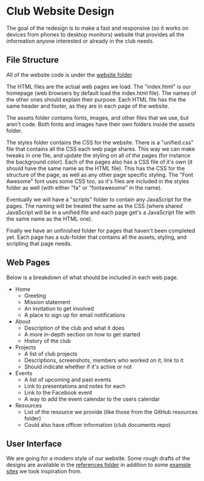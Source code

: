 # Club Website Design

The goal of the redesign is to make a fast and responsive (so it works on devices from phones to desktop monitors) website that provides all the information anyone interested or already in the club needs.

## File Structure

All of the website code is under the [website folder](../website/).

The HTML files are the actual web pages we load. The "index.html" is our homepage (web browsers by default load the index.html file). The names of the other ones should explain their purpose. Each HTML file has the the same header and footer, as they are in each page of the website.

The assets folder contains fonts, images, and other files that we use, but aren't code. Both fonts and images have their own folders inside the assets folder.

The styles folder contains the CSS for the website. There is a "unified.css" file that contains all the CSS each web page shares. This way we can make tweaks in one file, and update the styling on all of the pages (for instance the background color). Each of the pages also has a CSS file of it's own (it should have the same name as the HTML file). This has the CSS for the structure of the page, as well as any other page specific styling. The "Font Awesome" font uses some CSS too, so it's files are included in the styles folder as well (with either "fa" or "fontawesome" in the name).

Eventually we will have a "scripts" folder to contain any JavaScript for the pages. The naming will be treated the same as the CSS (where shared JavaScript will be in a unified file and each page get's a JavaScript file with the same name as the HTML one).

Finally we have an unfinished folder for pages that haven't been completed yet. Each page has a sub-folder that contains all the assets, styling, and scripting that page needs.

## Web Pages

Below is a breakdown of what should be included in each web page.

- Home
	- Greeting
	- Mission statement
	- An invitation to get involved
	- A place to sign up for email notifications
- About
	- Description of the club and what it does
	- A more in-depth section on how to get started
	- History of the club
- Projects
	- A list of club projects
	- Descriptions, screenshots, members who worked on it, link to it
	- Should indicate whether if it's active or not
- Events
	- A list of upcoming and past events
	- Link to presentations and notes for each
	- Link to the Facebook event
	- A way to add the event calendar to the users calendar
- Resources
	- List of the resource we provide (like those from the GitHub resources folder)
	- Could also have officer information (club documents repo)

## User Interface

We are going for a modern style of our website. Some rough drafts of the designs are available in the [references folder](references/) in addition to some [example sites](references/other-sites.md) we took inspiration from.
